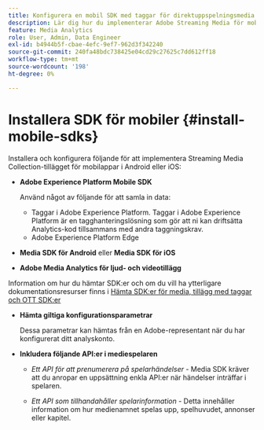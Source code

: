```yaml
---
title: Konfigurera en mobil SDK med taggar för direktuppspelningsmedia
description: Lär dig hur du implementerar Adobe Streaming Media för mobilappar.
feature: Media Analytics
role: User, Admin, Data Engineer
exl-id: b4944b5f-cbae-4efc-9ef7-962d3f342240
source-git-commit: 240fa48bdc738425e04cd29c27625c7dd612ff18
workflow-type: tm+mt
source-wordcount: '198'
ht-degree: 0%

---
```


# Installera SDK för mobiler {#install-mobile-sdks}

Installera och konfigurera följande för att implementera Streaming Media Collection-tillägget för mobilappar i Android eller iOS:

* **Adobe Experience Platform Mobile SDK**

  Använd något av följande för att samla in data:
   * Taggar i Adobe Experience Platform. Taggar i Adobe Experience Platform är en tagghanteringslösning som gör att ni kan driftsätta Analytics-kod tillsammans med andra taggningskrav.
   * Adobe Experience Platform Edge

* **Media SDK för Android** eller **Media SDK för iOS**

* **Adobe Media Analytics för ljud- och videotillägg**

Information om hur du hämtar SDK:er och om du vill ha ytterligare dokumentationsresurser finns i [Hämta SDK:er för media, tillägg med taggar och OTT SDK:er](/help/getting-started/download-sdks.md)

* **Hämta giltiga konfigurationsparametrar**

  Dessa parametrar kan hämtas från en Adobe-representant när du har konfigurerat ditt analyskonto.

* **Inkludera följande API:er i mediespelaren**

   * *Ett API för att prenumerera på spelarhändelser* - Media SDK kräver att du anropar en uppsättning enkla API:er när händelser inträffar i spelaren.

   * *Ett API som tillhandahåller spelarinformation* - Detta innehåller information om hur medienamnet spelas upp, spelhuvudet, annonser eller kapitel.
